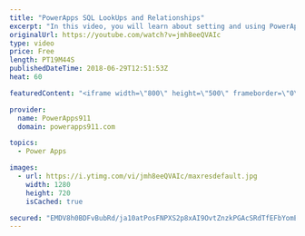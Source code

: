 ```yaml
---
title: "PowerApps SQL LookUps and Relationships"
excerpt: "In this video, you will learn about setting and using PowerApps SQL Lookups and Relationships. If you have a proper key structure in SQL and you need to learn how to make it work in PowerApps then this is the video for you. \r \r Getting started with SQL and PowerApps - https://www.youtube.com/watch?v=CO6xfbjnYwc"
originalUrl: https://youtube.com/watch?v=jmh8eeQVAIc
type: video
price: Free
length: PT19M44S
publishedDateTime: 2018-06-29T12:51:53Z
heat: 60

featuredContent: "<iframe width=\"800\" height=\"500\" frameborder=\"0\" src=\"https://www.youtube.com/embed/jmh8eeQVAIc\" allow=\"accelerometer; autoplay; encrypted-media; gyroscope; picture-in-picture\" allowfullscreen></iframe>"

provider:
  name: PowerApps911
  domain: powerapps911.com

topics:
  - Power Apps

images:
  - url: https://i.ytimg.com/vi/jmh8eeQVAIc/maxresdefault.jpg
    width: 1280
    height: 720
    isCached: true

secured: "EMDV8h0BDFvBubRd/ja10atPosFNPXS2p8xAI9OvtZnzkPGAcSRdTfEFbYomEuXz4dK079oHEz/LtZ5LgV7CopFx9EhC12B8hwFr7VCdD4EHQ0vwX2L64xPSUqhAiyf3UvjERRDgYruvv1AJbHu8gssxnH3GsnIfko9NC9Vscruy+eXSw6vkeAXC0+8IrtRkvQ2KRMUKb9udOZtyIg1/aUwACQxWMbDN8I53SkxjBuN2ne7eZAVkZTQHBirHdV4KqsKL3tx91aIpIxE4XnM8FNlq4YtghaaZ0Sr2S/Bgn7OyKfxhjkirQxC69Qynk78UedJT8ORf+JNltzu4gm4+M2tzTCJsOFMcP9BpZoO0zohzoMpInLP+iMBTGKMpxPUjSX5vZ18GYsis7g2dbgFGgTZU5yT8/pev5F9WXQEWtRQ=;C5yqb1voF31UIwhOv8X3hw=="
---
```


